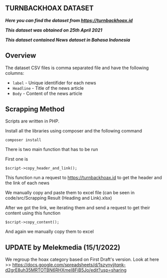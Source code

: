 ## TURNBACKHOAX DATASET

***Here you can find the dataset from https://turnbackhoax.id***

***This dataset was obtained on 25th April 2021***

***This dataset contained News dataset in Bahasa Indonesia***

## Overview  
The dataset CSV files is comma separated file and have the following columns:

 - `label` - Unique identifider for each news
 - `Headline` - Title of the news article
 - `Body` - Content of the news article
 
## Scrapping Method    
 
Scripts are written in PHP.

Install all the libraries using composer and the following command
    
    composer install

 
There is two main function that has to be run

First one is 

    $script->copy_header_and_link();

This function run a request to https://turnbackhoax.id to get the header and the link of each news

We manually copy and paste them to excel file (can be seen in code/src/Scrapping Result (Heading and Link).xlsx)

After we got the link, we iterating them and send a request to get their content using this function


    $script->copy_content();

And again we manually copy them to excel

## UPDATE by Melekmedia (15/1/2022)

We regroup the hoax category based on First Draft's version. Look at here >> https://docs.google.com/spreadsheets/d/1szynyjjtqnk-d2grE8uh35MRTOTBN6RHXmeI8FiB5Jo/edit?usp=sharing
